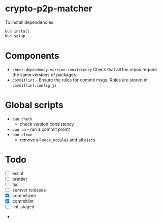 # crypto-p2p-matcher

To install dependencies:

```bash
bun install
bun setup
```
# Components 
 - `check-dependency-version-consistency` Check that all the repos require the same versions of packages.
 - `commitlint` - Ensure the rules for commit msgs. Rules are stored in `commitlint.config.js` 
# Global scripts
 - `bun check`
   - check version consistency 
 - `bun cm` - run a commit promt
 - `bun clean`
    - remove all `node_modules` and all `dist`s
# Todo 
- [ ] eslint
- [ ] prettier 
- [ ] tsc 
- [ ] semver releases 
- [x] commitizen 
- [x] commitlint
- [ ] lint-staged
- 
